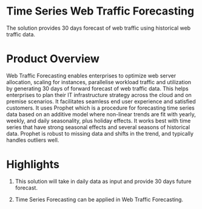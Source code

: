 # Time Series Web Traffic Forecasting
The solution provides 30 days forecast of web traffic using historical web traffic data.

# Product Overview
Web Traffic Forecasting enables enterprises to optimize web server allocation, scaling for instances, parallelise workload traffic and utilization by generating 30 days of forward forecast of web traffic data. This helps enterprises to plan their IT infrastructure strategy across the cloud and on premise scenarios. It facilitates seamless end user experience and satisfied customers. It uses Prophet which is a procedure for forecasting time series data based on an additive model where non-linear trends are fit with yearly, weekly, and daily seasonality, plus holiday effects. It works best with time series that have strong seasonal effects and several seasons of historical data. Prophet is robust to missing data and shifts in the trend, and typically handles outliers well.

# Highlights
1. This solution will take in daily data as input and provide 30 days future forecast. 

2. Time Series Forecasting can be applied in  Web Traffic Forecasting.


